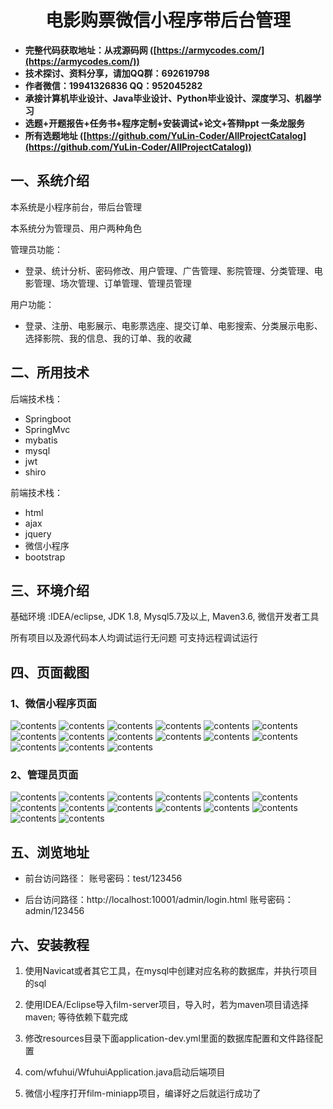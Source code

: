 <p><h1 align="center">电影购票微信小程序带后台管理</h1></p>

- <b>完整代码获取地址：从戎源码网 ([https://armycodes.com/](https://armycodes.com/))</b>
- <b>技术探讨、资料分享，请加QQ群：692619798</b> 
- <b>作者微信：19941326836  QQ：952045282</b> 
- <b>承接计算机毕业设计、Java毕业设计、Python毕业设计、深度学习、机器学习</b>
- <b>选题+开题报告+任务书+程序定制+安装调试+论文+答辩ppt 一条龙服务</b>
- <b>所有选题地址 ([https://github.com/YuLin-Coder/AllProjectCatalog](https://github.com/YuLin-Coder/AllProjectCatalog)) </b>


## 一、系统介绍
本系统是小程序前台，带后台管理

本系统分为管理员、用户两种角色

管理员功能：
- 登录、统计分析、密码修改、用户管理、广告管理、影院管理、分类管理、电影管理、场次管理、订单管理、管理员管理

用户功能：
- 登录、注册、电影展示、电影票选座、提交订单、电影搜索、分类展示电影、选择影院、我的信息、我的订单、我的收藏

## 二、所用技术
后端技术栈：
- Springboot
- SpringMvc
- mybatis
- mysql
- jwt
- shiro

前端技术栈：
- html
- ajax
- jquery
- 微信小程序
- bootstrap

## 三、环境介绍
基础环境 :IDEA/eclipse, JDK 1.8, Mysql5.7及以上, Maven3.6, 微信开发者工具

所有项目以及源代码本人均调试运行无问题 可支持远程调试运行

## 四、页面截图
### 1、微信小程序页面
![contents](./picture/picture1.png)
![contents](./picture/picture2.png)
![contents](./picture/picture3.png)
![contents](./picture/picture4.png)
![contents](./picture/picture5.png)
![contents](./picture/picture6.png)
![contents](./picture/picture7.png)
![contents](./picture/picture8.png)
![contents](./picture/picture9.png)
![contents](./picture/picture10.png)
![contents](./picture/picture11.png)
![contents](./picture/picture12.png)
![contents](./picture/picture13.png)
![contents](./picture/picture14.png)
![contents](./picture/picture15.png)

### 2、管理员页面
![contents](./picture/picture16.png)
![contents](./picture/picture17.png)
![contents](./picture/picture18.png)
![contents](./picture/picture19.png)
![contents](./picture/picture20.png)
![contents](./picture/picture21.png)
![contents](./picture/picture22.png)
![contents](./picture/picture23.png)
![contents](./picture/picture24.png)
![contents](./picture/picture25.png)
![contents](./picture/picture26.png)
![contents](./picture/picture27.png)
![contents](./picture/picture28.png)
![contents](./picture/picture29.png)

## 五、浏览地址
- 前台访问路径：
  账号密码：test/123456 

- 后台访问路径：http://localhost:10001/admin/login.html
  账号密码：admin/123456

## 六、安装教程

1. 使用Navicat或者其它工具，在mysql中创建对应名称的数据库，并执行项目的sql

2. 使用IDEA/Eclipse导入film-server项目，导入时，若为maven项目请选择maven; 等待依赖下载完成

3. 修改resources目录下面application-dev.yml里面的数据库配置和文件路径配置

4. com/wfuhui/WfuhuiApplication.java启动后端项目

5. 微信小程序打开film-miniapp项目，编译好之后就运行成功了

